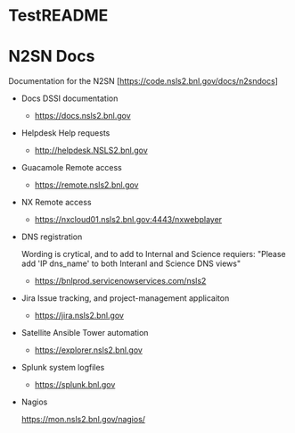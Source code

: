 # TestREADME

N2SN Docs
=========

Documentation for the N2SN
[https://code.nsls2.bnl.gov/docs/n2sndocs]


- Docs
   DSSI documentation
   * https://docs.nsls2.bnl.gov
- Helpdesk
   Help requests
   * http://helpdesk.NSLS2.bnl.gov

- Guacamole
   Remote access
   * https://remote.nsls2.bnl.gov

- NX
   Remote access
   * https://nxcloud01.nsls2.bnl.gov:4443/nxwebplayer

- DNS registration
   
   Wording is crytical, and to add to Internal and Science requiers:
   "Please add 'IP dns_name' to both Interanl and Science DNS views" 
   * https://bnlprod.servicenowservices.com/nsls2

- Jira
   Issue tracking, and project-management applicaiton
   * https://jira.nsls2.bnl.gov

- Satellite
   Ansible Tower automation
   * https://explorer.nsls2.bnl.gov

- Splunk
   system logfiles
   * https://splunk.bnl.gov
- Nagios

   https://mon.nsls2.bnl.gov/nagios/


